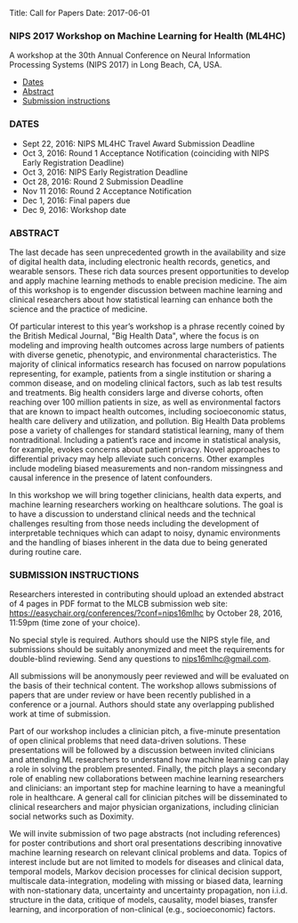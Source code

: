 Title: Call for Papers
Date: 2017-06-01

### NIPS 2017 Workshop on Machine Learning for Health (ML4HC)

A workshop at the 30th Annual Conference on Neural Information Processing Systems (NIPS 2017) in Long Beach, CA, USA.

* [Dates](#dates)
* [Abstract](#abstract)
* [Submission instructions](#submission_instructions)

### <a id="dates"></a> DATES

* Sept 22, 2016: NIPS ML4HC Travel Award Submission Deadline
* Oct 3, 2016: Round 1 Acceptance Notification (coinciding with NIPS Early Registration Deadline)
* Oct 3, 2016: NIPS Early Registration Deadline
* Oct 28, 2016: Round 2 Submission Deadline
* Nov 11 2016: Round 2 Acceptance Notification
* Dec 1, 2016: Final papers due
* Dec 9, 2016: Workshop date

### <a id="abstract"></a> ABSTRACT

The last decade has seen unprecedented growth in the availability and size of digital health data, including electronic health records, genetics, and wearable sensors. These rich data sources present opportunities to develop and apply machine learning methods to enable precision medicine. The aim of this workshop is to engender discussion between machine learning and clinical researchers about how statistical learning can enhance both the science and the practice of medicine.

Of particular interest to this year’s workshop is a phrase recently coined by the British Medical Journal, "Big Health Data", where the focus is on modeling and improving health outcomes across large numbers of patients with diverse genetic, phenotypic, and environmental characteristics. The majority of clinical informatics research has focused on narrow populations representing, for example, patients from a single institution or sharing a common disease, and on modeling clinical factors, such as lab test results and treatments. Big health considers large and diverse cohorts, often reaching over 100 million patients in size, as well as environmental factors that are known to impact health outcomes, including socioeconomic status, health care delivery and utilization, and pollution. Big Health Data problems pose a variety of challenges for standard statistical learning, many of them nontraditional. Including a patient’s race and income in statistical analysis, for example, evokes concerns about patient privacy. Novel approaches to differential privacy may help alleviate such concerns. Other examples include modeling biased measurements and non-random missingness and causal inference in the presence of latent confounders.

In this workshop we will bring together clinicians, health data experts, and machine learning researchers working on healthcare solutions. The goal is to have a discussion to understand clinical needs and the technical challenges resulting from those needs including the development of interpretable techniques which can adapt to noisy, dynamic environments and the handling of biases inherent in the data due to being generated during routine care.

### <a id="submission_instructions"></a> SUBMISSION INSTRUCTIONS

Researchers interested in contributing should upload an extended abstract of 4 pages in PDF format to the MLCB submission web site:  https://easychair.org/conferences/?conf=nips16mlhc
by October 28, 2016, 11:59pm (time zone of your choice).

No special style is required. Authors should use the NIPS style file, and submissions should be suitably anonymized and meet the requirements for double-blind reviewing. Send any questions to nips16mlhc@gmail.com.

All submissions will be anonymously peer reviewed and will be evaluated on the basis of their technical content. The workshop allows submissions of papers that are under review or have been recently published in a conference or a journal. Authors should state any overlapping published work at time of submission.

Part of our workshop includes a clinician pitch, a five-minute presentation of open clinical problems that need data-driven solutions. These presentations will be followed by a discussion between invited clinicians and attending ML ­researchers to understand how machine learning can play a role in solving the problem presented. Finally, the pitch plays a secondary role of enabling new collaborations between machine learning researchers and clinicians: an important step for machine learning to have a meaningful role in healthcare. A general call for clinician pitches will be disseminated to clinical researchers and major physician organizations, including clinician social networks such as Doximity.

We will invite submission of two­ page abstracts (not including references) for poster contributions and short oral presentations describing innovative machine learning research on relevant clinical problems and data. Topics of interest include but are not limited to models for diseases and clinical data, temporal models, Markov decision processes for clinical decision support, multi­scale data-­integration, modeling with missing or biased data, learning with non-stationary data, uncertainty and uncertainty propagation, non ­i.i.d. structure in the data, critique of models, causality, model biases, transfer learning, and incorporation of non-clinical (e.g., socioeconomic) factors.

